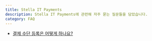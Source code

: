 ```yaml
---
title: Stella IT Payments
description: Stella IT Payments에 관련해 자주 묻는 질문들을 담았습니다.
category: FAQ
---
```


* [결제 수단 등록은 어떻게 하나요?](./payments/how-to-set-billing-card)  
